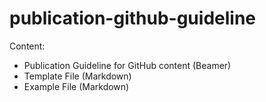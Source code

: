 # publication-github-guideline

Content:

- Publication Guideline for GitHub content (Beamer)
- Template File (Markdown)
- Example File (Markdown)
